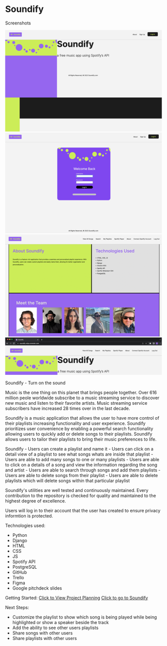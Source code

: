 # Soundify

Screenshots

  ![Home](./images/Soundify_homepage.png)
  ![Login](./images/Soundify_login.png)
  ![About](./images/Soundify-about-1.png)
  ![Title](./images/Title_logo.png)


Soundify - Turn on the sound

Music is the one thing on this planet that brings people together. Over 616 million peole worldwide subscribe to a music streaming service to discover new music and listen to their favorite artists. Music streaming service subscribers have increased 28 times over in the last decade. 

Soundify is a music application that allows the user to have more control of their playlists increasing functionality and user experience. 
Soundify prioritizes user convenience by enabling a powerful search functionality allowing users to quickly add or delete songs to their playlists.
Soundify allows users to tailor their playlists to bring their music preferences to life. 



Soundify 
    - Users can create a playlist and name it
    - Users can click on a detail view of a playlist to see what songs whats are inside that playlist
    - Users are able to add many songs to one or many playlists
    - Users are able to click on a details of a song and view the information regarding the song and artist 
    - Users are able to search through songs and add them playlists
    - Users are able to delete songs from their playlist
    - Users are able to delete playlists which will delete songs within that particular playlist

Soundify's utilities are well tested and continuously maintained. Every contribution to the repository is checked for quality and maintained to the highest degree of excellence. 

Users will log in to their account that the user has created to ensure privacy informtion is protected.

Technologies used:

  - Python
  - Django
  - HTML
  - CSS
  - JS
  - Spotify API
  - PostgreSQL
  - GitHub
  - Trello
  - Figma
  - Google pitchdeck slides



Getting Started:
  [Click to View Project Planning](https://trello.com/b/tzhmkpLU/project-3-soundify)
  [Click to go to Soundify](https://soundify-ahje.onrender.com/)

Next Steps:
  - Customize the playlist to show which song is being
    played while being highlighted or show a speaker beside the track
  - Add the ability to see other users playlists
  - Share songs with other users
  - Share playlists with other users


